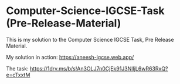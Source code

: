 # Computer-Science-IGCSE-Task (Pre-Release-Material)
This is my solution to the Computer Science IGCSE Task, Pre Release Material.

My solution in action: https://aneesh-igcse.web.app/

The task: https://1drv.ms/b/s!An3OLJ7n0CjEk91J3NlIjL6wR63RxQ?e=cTxxtM
